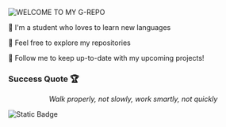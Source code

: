 ![WELCOME TO MY G-REPO](https://user-images.githubusercontent.com/82915997/229525353-055e2581-26aa-401b-8306-914ba742747c.png)

🏮 I'm a student who loves to learn new languages

🏮 Feel free to explore my repositories

🏮 Follow me to keep up-to-date with my upcoming projects!

### Success Quote 🏆
*<p style="text-align: center;">Walk properly, not slowly, work smartly, not quickly</p>*

![Static Badge](https://img.shields.io/badge/Profile-LinkedIn-blue?style=flat&link=https%3A%2F%2Fwww.linkedin.com%2Fin%2Fmohd-syafiq-asyraf-100762229%2F)

